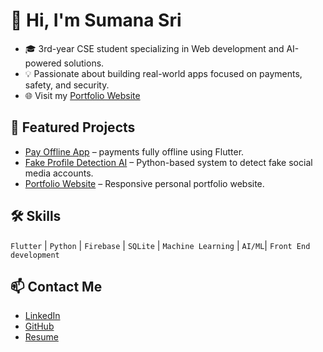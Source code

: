 # 👋 Hi, I'm Sumana Sri

- 🎓 3rd-year CSE student specializing in Web development and AI-powered solutions.
- 💡 Passionate about building real-world apps focused on payments, safety, and security.
- 🌐 Visit my [Portfolio Website](https://sumanaportfolio.netlify.app/)

## 🚀 Featured Projects
- [Pay Offline App](https://github.com/MannemSumanaSri/pay_offline) – payments fully offline using Flutter.
- [Fake Profile Detection AI](https://github.com/MannemSumanaSri/fake-profile-detector-ANN) – Python-based system to detect fake social media accounts.
- [Portfolio Website](https://github.com/MannemSumanaSri/sumana-sri-portfolio-site) – Responsive personal portfolio website.

## 🛠️ Skills
`Flutter` | `Python` | `Firebase` | `SQLite` | `Machine Learning` | `AI/ML`| `Front End development`

## 📫 Contact Me
- [LinkedIn](https://www.linkedin.com/in/sumana-sri-227b53308)
- [GitHub](https://github.com/MannemSumanaSri)
- [Resume](https://drive.google.com/file/d/1H4InMabUzGvDOpkPHPkHmlQJt8R8t6sa/view?usp=drive_link)

